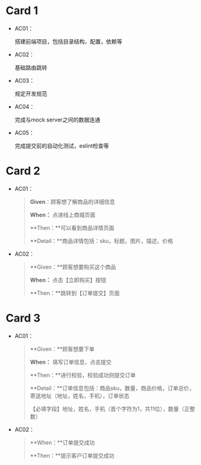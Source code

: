 # Card 1

- AC01：

  搭建前端项目，包括目录结构，配置，依赖等

- AC02：

  基础路由跳转

- AC03：

  规定开发规范

- AC04：

  完成与mock server之间的数据连通

- AC05：

  完成提交前的自动化测试，eslint检查等



# Card 2

* AC01：

  > **Given**：顾客想了解商品的详细信息
  >
  > **When：** 点进线上商城页面
  >
  > **Then：**可以看到商品详情页面
  >
  > **Detail：**商品详情包括：sku，标题，图片，描述，价格

* AC02：

  > **Given：**顾客想要购买这个商品
  >
  > **When：** 点击【立即购买】按钮
  >
  > **Then：**跳转到【订单提交】页面



# Card 3

* AC01：

  > **Given：**顾客想要下单
  >
  > **When：** 填写订单信息，点击提交
  >
  > **Then：**进行校验，校验成功则提交订单
  >
  > **Detail：**订单信息包括：商品sku，数量，商品价格，订单总价，寄送地址（地址，姓名，手机），订单状态
  >
  > ​		【必填字段】地址，姓名，手机（首个字符为1，共11位），数量（正整数）

* AC02：

  > **When：**订单提交成功
  >
  > **Then：**提示客户订单提交成功

